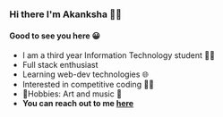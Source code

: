 ### Hi there I'm Akanksha 🙋‍♀️

#### Good to see you here 😀

* I am a third year Information Technology student 👩‍🎓
* Full stack enthusiast 
* Learning web-dev technologies 🌐
* Interested in competitive coding 👩‍💻
* 💙Hobbies: Art and  music 🎵
* **You can reach out to me [here](https://www.linkedin.com/in/akanksha-tamboli-354852184/)** 



<!--
**akankshast/akankshast** is a ✨ _special_ ✨ repository because its `README.md` (this file) appears on your GitHub profile.

Here are some ideas to get you started:

- 🔭 I’m currently working on ...
- 🌱 I’m currently learning ...
- 👯 I’m looking to collaborate on ...
- 🤔 I’m looking for help with ...
- 💬 Ask me about ...
- 📫 How to reach me: ...
- 😄 Pronouns: ...
- ⚡ Fun fact: ...
-->
